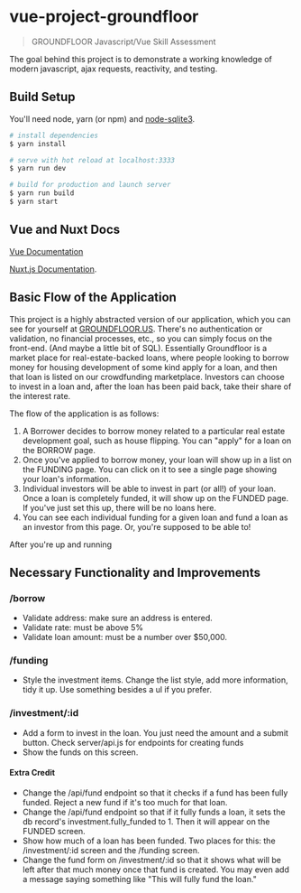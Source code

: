 # vue-project-groundfloor

> GROUNDFLOOR Javascript/Vue Skill Assessment

The goal behind this project is to demonstrate a working knowledge of
modern javascript, ajax requests, reactivity, and testing.

## Build Setup

You'll need node, yarn (or npm) and  [node-sqlite3](https://github.com/mapbox/node-sqlite3).

``` bash
# install dependencies
$ yarn install

# serve with hot reload at localhost:3333
$ yarn run dev

# build for production and launch server
$ yarn run build
$ yarn start
```

## Vue and Nuxt Docs

[Vue Documentation](https://vuejs.org/v2/api/)

[Nuxt.js Documentation](https://nuxtjs.org).

## Basic Flow of the Application

This project is a highly abstracted version of our application, which you can see for yourself at [GROUNDFLOOR.US](https://groundfloor.us). There's no authentication or validation, no financial processes, etc., so you can simply focus on the front-end. (And maybe a little bit of SQL). Essentially Groundfloor is a market place for real-estate-backed loans, where people looking to borrow money for housing development of some kind apply for a loan, and then that loan is listed on our crowdfunding marketplace. Investors can choose to invest in a loan and, after the loan has been paid back, take their share of the interest rate.

The flow of the application is as follows:

1. A Borrower decides to borrow money related to a particular real estate development goal, such as house flipping. You can "apply" for a loan on the BORROW page.
2. Once you've applied to borrow money, your loan will show up in a list on the FUNDING page. You can click on it to see a single page showing your loan's information.
3. Individual investors will be able to invest in part (or all!) of your loan. Once a loan is completely funded, it will show up on the FUNDED page. If you've just set this up, there will be no loans here.
4. You can see each individual funding for a given loan and fund a loan as an investor from this page. Or, you're supposed to be able to!

After you're up and running

## Necessary Functionality and Improvements

### /borrow

* Validate address: make sure an address is entered.
* Validate rate: must be above 5%
* Validate loan amount: must be a number over $50,000.


### /funding


* Style the investment items. Change the list style, add more information, tidy it up. Use something besides a ul if you prefer.


### /investment/:id


* Add a form to invest in the loan. You just need the amount and a submit button. Check server/api.js for endpoints for creating funds
* Show the funds on this screen.


#### Extra Credit

* Change the /api/fund endpoint so that it checks if a fund has been fully funded. Reject a new fund if it's too much for that loan.
* Change the /api/fund endpoint so that if it fully funds a loan, it sets the db record's investment.fully_funded to 1. Then it will appear on the FUNDED screen.
* Show how much of a loan has been funded. Two places for this: the /investment/:id screen and the /funding screen.
* Change the fund form on /investment/:id so that it shows what will be left after that much money once that fund is created. You may even add a message saying something like "This will fully fund the loan."
